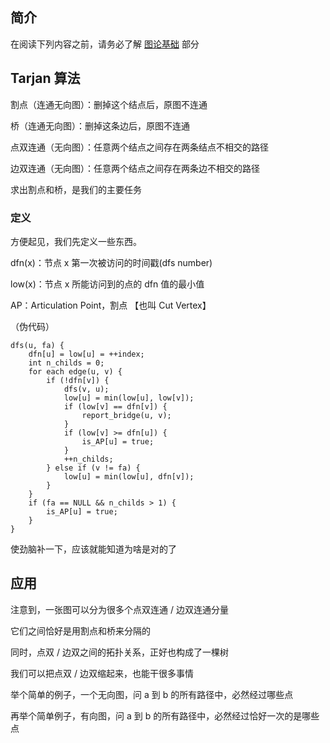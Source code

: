 ## 简介

在阅读下列内容之前，请务必了解 [图论基础](/graph/basic) 部分

## Tarjan 算法

割点（连通无向图）：删掉这个结点后，原图不连通

桥（连通无向图）：删掉这条边后，原图不连通

点双连通（无向图）：任意两个结点之间存在两条结点不相交的路径

边双连通（无向图）：任意两个结点之间存在两条边不相交的路径

求出割点和桥，是我们的主要任务

### 定义

方便起见，我们先定义一些东西。

dfn(x)：节点 x 第一次被访问的时间戳(dfs number)

low(x)：节点 x 所能访问到的点的 dfn 值的最小值

AP：Articulation Point，割点 【也叫 Cut Vertex】

（伪代码）

    dfs(u, fa) {
    	dfn[u] = low[u] = ++index;
    	int n_childs = 0;
    	for each edge(u, v) {
    		if (!dfn[v]) {
    			dfs(v, u);
    			low[u] = min(low[u], low[v]);
    			if (low[v] == dfn[v]) {
    				report_bridge(u, v);
    			}
    			if (low[v] >= dfn[u]) {
    				is_AP[u] = true;
    			}
    			++n_childs;
    		} else if (v != fa) {
    			low[u] = min(low[u], dfn[v]);
    		}
    	}
    	if (fa == NULL && n_childs > 1) {
    		is_AP[u] = true;
    	}
    }

使劲脑补一下，应该就能知道为啥是对的了

## 应用

注意到，一张图可以分为很多个点双连通 / 边双连通分量

它们之间恰好是用割点和桥来分隔的

同时，点双 / 边双之间的拓扑关系，正好也构成了一棵树

我们可以把点双 / 边双缩起来，也能干很多事情

举个简单的例子，一个无向图，问 a 到 b 的所有路径中，必然经过哪些点

再举个简单例子，有向图，问 a 到 b 的所有路径中，必然经过恰好一次的是哪些点
